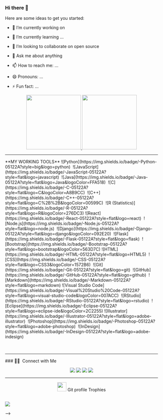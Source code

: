 ### Hi there 👋


Here are some ideas to get you started:

- 🔭 I’m currently working on 
- 🌱 I’m currently learning ...
- 👯 I’m looking to collaborate on open source

- 💬 Ask me about anything
- 📫 How to reach me: ...
- 😄 Pronouns: ...
- ⚡ Fun fact: ...

<p align="center">
<a href="https://github.com/samirkumar111">
  <img height="180em" src="https://github-readme-stats-eight-theta.vercel.app/api?username=samirkumar111&show_icons=true&theme=algolia&include_all_commits=true&count_private=true"/>
  <img height="180em" src="https://github-readme-stats-eight-theta.vercel.app/api/top-langs/?username=abhishikat&layout=compact&langs_count=8&theme=algolia"/>
</a>
</p>
<hr>
**MY WORKING TOOLS**
![Python](https://img.shields.io/badge/-Python-05122A?style=big&logo=python)&nbsp;
![JavaScript](https://img.shields.io/badge/-JavaScript-05122A?style=flat&logo=javascript)&nbsp;
![Java](https://img.shields.io/badge/-Java-05122A?style=flat&logo=Java&logoColor=FFA518)&nbsp;
![C](https://img.shields.io/badge/-C-05122A?style=flat&logo=C&logoColor=A8B9CC)&nbsp;
![C++](https://img.shields.io/badge/-C++-05122A?style=flat&logo=C%2B%2B&logoColor=00599C)&nbsp;
![R (Statistics)](https://img.shields.io/badge/-R-05122A?style=flat&logo=R&logoColor=276DC3)
![React](https://img.shields.io/badge/-React-05122A?style=flat&logo=react)&nbsp;
![Node.js](https://img.shields.io/badge/-Node.js-05122A?style=flat&logo=node.js)&nbsp;
![Django](https://img.shields.io/badge/-Django-05122A?style=flat&logo=django&logoColor=092E20)&nbsp;
![Flask](https://img.shields.io/badge/-Flask-05122A?style=flat&logo=flask)&nbsp;
![Bootstrap](https://img.shields.io/badge/-Bootstrap-05122A?style=flat&logo=bootstrap&logoColor=563D7C)
![HTML](https://img.shields.io/badge/-HTML-05122A?style=flat&logo=HTML5)&nbsp;
![CSS](https://img.shields.io/badge/-CSS-05122A?style=flat&logo=CSS3&logoColor=1572B6)&nbsp;
![Git](https://img.shields.io/badge/-Git-05122A?style=flat&logo=git)&nbsp;
![GitHub](https://img.shields.io/badge/-GitHub-05122A?style=flat&logo=github)&nbsp;
![Markdown](https://img.shields.io/badge/-Markdown-05122A?style=flat&logo=markdown)
![Visual Studio Code](https://img.shields.io/badge/-Visual%20Studio%20Code-05122A?style=flat&logo=visual-studio-code&logoColor=007ACC)&nbsp;
![RStudio](https://img.shields.io/badge/-RStudio-05122A?style=flat&logo=rstudio)&nbsp;
![Eclipse](https://img.shields.io/badge/-Eclipse-05122A?style=flat&logo=eclipse-ide&logoColor=2C2255)
![Illustrator](https://img.shields.io/badge/-Illustrator-05122A?style=flat&logo=adobe-illustrator)&nbsp;
![Photoshop](https://img.shields.io/badge/-Photoshop-05122A?style=flat&logo=adobe-photoshop)&nbsp;
![InDesign](https://img.shields.io/badge/-InDesign-05122A?style=flat&logo=adobe-indesign)
 <br>
 <br>

  <br>

  

<hr>
### 🤝🏻 &nbsp;Connect with Me

<p align="center">
<a href="https://github.com/samirkumar111"><img src="https://img.shields.io/badge/-samirkumar111-3423A6?style=flat&logo=Google-Chrome&logoColor=white"/></a>
<a href="https://www.linkedin.com/in/samir-kumar-96a344201/"><img src="https://img.shields.io/badge/-samirkumar111-0077B5?style=flat&logo=Linkedin&logoColor=white"/></a>
<a href="mailto:samir.cs18@bmsce.ac.in"><img src="https://img.shields.io/badge/-samir.cs18@bmsce.ac.in-D14836?style=flat&logo=Gmail&logoColor=white"/></a>
<a href="https://instagram.com/samir_kumar_111"><img src="https://img.shields.io/badge/-@samir?style=flat&logo=Instagram&logoColor=white"/></a>
</p>

-----



<p align="center"><img src="https://media.giphy.com/media/QaMcXSekUWx7aogAUr/giphy.gif" width="30" />&nbsp;Git profile Trophies</p><br>
<img src="https://github-profile-trophy.vercel.app/?username=samirkumar111&theme=juicyfresh&no-bg=true" />



-->
